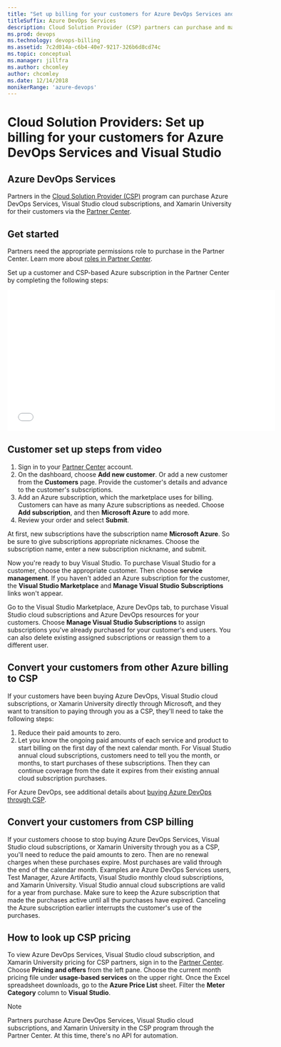 ```yaml
---
title: "Set up billing for your customers for Azure DevOps Services and Visual Studio"
titleSuffix: Azure DevOps Services
description: Cloud Solution Provider (CSP) partners can purchase and manage various Azure DevOps Services, Visual Studio, HockeyApp, and other subscriptions for their customers
ms.prod: devops
ms.technology: devops-billing
ms.assetid: 7c2d014a-c6b4-40e7-9217-326b6d8cd74c
ms.topic: conceptual
ms.manager: jillfra
ms.author: chcomley
author: chcomley
ms.date: 12/14/2018
monikerRange: 'azure-devops'
---
```


# Cloud Solution Providers: Set up billing for your customers for Azure DevOps Services and Visual Studio

## Azure DevOps Services 

Partners in the [Cloud Solution Provider (CSP)](https://partner.microsoft.com/cloud-solution-provider) program can purchase Azure DevOps Services, Visual Studio cloud subscriptions, and Xamarin University for their customers via the [Partner Center](https://partnercenter.microsoft.com). 

## Get started  

Partners need the appropriate permissions role to purchase in the Partner Center. Learn more about [roles in Partner Center](https://msdn.microsoft.com/partner-center/create-user-accounts-and-set-permissions). 

Set up a customer and CSP-based Azure subscription in the Partner Center by completing the following steps:   

<iframe src="//channel9.msdn.com/Shows/Visual-Studio-for-CSP-Partners/CSP-Customer-Provisioning/player" width="600" height="315" allowFullScreen="true" frameBorder="0"></iframe>

## Customer set up steps from video

1. Sign in to your [Partner Center](https://partnercenter.microsoft.com) account. 
2. On the dashboard, choose **Add new customer**. Or add a new customer from the **Customers** page. Provide the customer's details and advance to the customer's subscriptions.
3. Add an Azure subscription, which the marketplace uses for billing. Customers can have as many Azure subscriptions as needed. Choose **Add subscription**, and then **Microsoft Azure** to add more.
4. Review your order and select **Submit**.

At first, new subscriptions have the subscription name **Microsoft Azure**. So be sure to give subscriptions
appropriate nicknames. Choose the subscription name, enter a new subscription nickname, and submit.

Now you're ready to buy Visual Studio. To purchase Visual Studio for a customer, choose the appropriate customer. Then choose **service management**. If you haven't added an Azure subscription for the customer, the **Visual Studio Marketplace** and **Manage Visual Studio Subscriptions** links won't appear.

Go to the Visual Studio Marketplace, Azure DevOps tab, to purchase Visual Studio cloud subscriptions and Azure DevOps resources for your customers. Choose **Manage Visual Studio Subscriptions** to assign subscriptions you've already purchased for your
customer's end users. You can also delete existing assigned subscriptions or reassign them to a different user.

## Convert your customers from other Azure billing to CSP
If your customers have been buying Azure DevOps, Visual Studio cloud subscriptions, or Xamarin University directly through Microsoft, and they want to transition to paying through you as a CSP, they'll need to take the following steps:
1. Reduce their paid amounts to zero.
2. Let you know the ongoing paid amounts of each service and product to start billing on the first day of the next calendar month. For Visual Studio annual cloud subscriptions, customers need to tell you the month, or months, to start purchases of these subscriptions. Then they can continue coverage from the date it expires from their existing annual cloud subscription purchases.

For Azure DevOps, see additional details about [buying Azure DevOps through CSP](buy-csp-azure-devops.md).

## Convert your customers from CSP billing

If your customers choose to stop buying Azure DevOps Services, Visual Studio cloud subscriptions, or Xamarin University through you as a CSP, you'll need to reduce the paid amounts to zero. Then are no renewal charges when these purchases expire. Most purchases are valid through the end of the calendar month. Examples are Azure DevOps Services users, Test Manager, Azure Artifacts, Visual Studio monthly cloud subscriptions, and Xamarin University. Visual Studio annual cloud subscriptions are valid for a year from purchase. Make sure to keep the Azure subscription that made the purchases active until all the purchases have expired. Canceling the Azure subscription earlier interrupts the customer's use of the purchases.

## How to look up CSP pricing

To view Azure DevOps Services, Visual Studio cloud subscription, and Xamarin University pricing for CSP partners, sign in to the 
[Partner Center](https://partnercenter.microsoft.com). Choose **Pricing and offers** from the left pane. Choose the current month pricing file under **usage-based services** on the upper right. Once the Excel spreadsheet downloads, go to the **Azure Price List** sheet. Filter the **Meter Category** column to **Visual Studio**.

> [!NOTE]
> Partners purchase Azure DevOps Services, Visual Studio cloud subscriptions, and Xamarin University in the CSP program through the Partner Center. 
> At this time, there's no API for automation.

